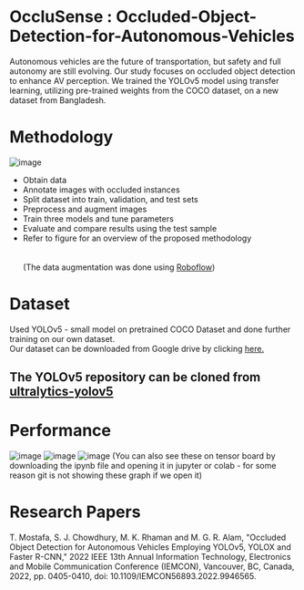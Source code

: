 # OccluSense : Occluded-Object-Detection-for-Autonomous-Vehicles
Autonomous vehicles are the future of transportation, but safety and full autonomy are still evolving. Our study focuses on occluded object detection to enhance AV perception. We trained the YOLOv5 model using transfer learning, utilizing pre-trained weights from the COCO dataset, on a new dataset from Bangladesh.


# Methodology
![image](https://github.com/tejalgoyal2/Occluded-Object-Detection-for-Autonomous-Vehicles/assets/132282123/9a0711ab-3888-42c6-ac1c-b91065b1a028)
- Obtain data
- Annotate images with occluded instances
- Split dataset into train, validation, and test sets
- Preprocess and augment images
- Train three models and tune parameters
- Evaluate and compare results using the test sample
- Refer to figure for an overview of the proposed methodology\
\
\
(The data augmentation was done using [Roboflow](https://universe.roboflow.com))

# Dataset
Used YOLOv5 - small model on pretrained COCO Dataset and done further training on our own dataset.\
Our dataset can be downloaded from Google drive by clicking [here.](https://drive.google.com/file/d/1uLjJvOHPyU1gb2R5FV-6WhzXucuAMAv8/view?usp=share_link)

## The YOLOv5 repository can be cloned from [ultralytics-yolov5](https://github.com/ultralytics/yolov5)

# Performance

![image](https://github.com/tejalgoyal2/Occluded-Object-Detection-for-Autonomous-Vehicles/assets/132282123/2a38d3a6-2e0f-41cd-8b37-7325058932c4)
![image](https://github.com/tejalgoyal2/Occluded-Object-Detection-for-Autonomous-Vehicles/assets/132282123/19b7a1d8-87cc-4563-9c41-9c1748fde890)
![image](https://github.com/tejalgoyal2/Occluded-Object-Detection-for-Autonomous-Vehicles/assets/132282123/10674303-aec7-4923-8cc3-b12de5401476)
(You can also see these on tensor board by downloading the ipynb file and opening it in jupyter or colab - for some reason git is not showing these graph if we open it)



# Research Papers
T. Mostafa, S. J. Chowdhury, M. K. Rhaman and M. G. R. Alam, "Occluded Object Detection for Autonomous Vehicles Employing YOLOv5, YOLOX and Faster R-CNN," 2022 IEEE 13th Annual Information Technology, Electronics and Mobile Communication Conference (IEMCON), Vancouver, BC, Canada, 2022, pp. 0405-0410, doi: 10.1109/IEMCON56893.2022.9946565.
